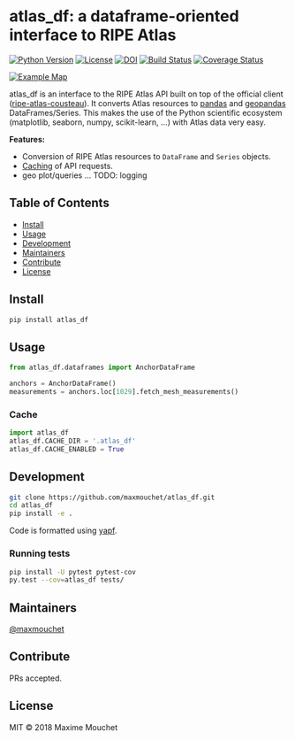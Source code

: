 # atlas_df: a dataframe-oriented interface to RIPE Atlas

[![Python Version](https://img.shields.io/badge/python-3-blue.svg?style=flat)](#)
[![License](https://img.shields.io/badge/license-MIT-blue.svg?style=flat)](https://github.com/maxmouchet/atlas_df/blob/master/LICENSE)
[![DOI](https://zenodo.org/badge/136143389.svg)](https://zenodo.org/badge/latestdoi/136143389)
[![Build Status](https://travis-ci.org/maxmouchet/atlas_df.svg?branch=master)](https://travis-ci.org/maxmouchet/atlas_df)
[![Coverage Status](https://coveralls.io/repos/github/maxmouchet/atlas_df/badge.svg?branch=master)](https://coveralls.io/github/maxmouchet/atlas_df?branch=master)

[![Example Map](https://github.com/maxmouchet/atlas_df/blob/master/examples/1001_map.png)](#)

atlas_df is an interface to the RIPE Atlas API built on top of the official client ([ripe-atlas-cousteau](https://github.com/RIPE-NCC/ripe-atlas-cousteau)). It converts Atlas resources to [pandas](https://github.com/pandas-dev/pandas) and [geopandas](https://github.com/geopandas/geopandas) DataFrames/Series. This makes the use of the Python scientific ecosystem (matplotlib, seaborn, numpy, scikit-learn, ...) with Atlas data very easy.

**Features:**
- Conversion of RIPE Atlas resources to `DataFrame` and `Series` objects.
- [Caching](#cache) of API requests.
- geo plot/queries ...
TODO: logging

## Table of Contents

- [Install](#install)
- [Usage](#usage)
- [Development](#development)
- [Maintainers](#maintainers)
- [Contribute](#contribute)
- [License](#license)

## Install

```bash
pip install atlas_df
```

## Usage

```python
from atlas_df.dataframes import AnchorDataFrame

anchors = AnchorDataFrame()
measurements = anchors.loc[1029].fetch_mesh_measurements()
```

### Cache

```python
import atlas_df
atlas_df.CACHE_DIR = '.atlas_df'
atlas_df.CACHE_ENABLED = True
```

## Development

```bash
git clone https://github.com/maxmouchet/atlas_df.git
cd atlas_df
pip install -e .
```

Code is formatted using [yapf](https://github.com/google/yapf).

### Running tests

```bash
pip install -U pytest pytest-cov
py.test --cov=atlas_df tests/
```

## Maintainers

[@maxmouchet](https://github.com/maxmouchet)

## Contribute

PRs accepted.

## License

MIT © 2018 Maxime Mouchet
